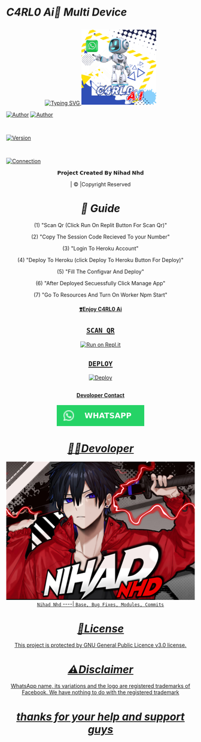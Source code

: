 
# *C4RL0 Ai🤖  Multi Device*
   ## <!-- Typing SVG -->
<p align="center">
    <a href="https://github.com/N1H4D-NHD">
        <img
        src="https://readme-typing-svg.herokuapp.com?size=30&width=800&lines=C4RL0+Ai+Is+A+Full+Featured+Ai+User+Bot;With+Multi+Device+Support;Created+By+Nihad+Nhd."
            alt="Typing SVG"
<div align="center"> 
  <img src="https://github.com/N1H4D-NHD/C4RL0-Ai/blob/588af6588da545011db3c1b26c347f50cb063a1d/views/img/20220618_095230.jpg" width="200" height="200"/>

<p align="left">
  <a href="https://github.com/N1H4D-NHD"><img title="Author" src="https://img.shields.io/badge/-C4RLO AI USERBOT-red.svg?style=for-the-badge" /></a> <a href="https://github.com/N1H4D-NHD"><img title="Author" src="https://img.shields.io/badge/-By NihadNhd-blue.svg?style=for-the-badge" /></a>
</p>
<br>
<p align="left">
  <a href="https://github.com/N1H4D-NHD"><img title="Version" src="https://img.shields.io/badge/current%20Version-V1.5%20-blue.svg?style=for-the-badge" /></a>
</p>
<br>
<p align="left">
  <a href="https://github.com/N1H4D-NHD"><img title="Connection" src="https://img.shields.io/badge/Connection Type-Multi Device-green.svg?style=for-the-badge" /></a>
<div align="center">
𝗣𝗿𝗼𝗷𝗲𝗰𝘁 𝗖𝗿𝗲𝗮𝘁𝗲𝗱 𝗕𝘆 𝗡𝗶𝗵𝗮𝗱 𝗡𝗵𝗱

| © |Copyright Reserved

# *📢 Guide*

(1) "Scan Qr (Click Run On Replit Button For Scan Qr)"

(2) "Copy The Session Code Recieved To your Number"

(3) "Login To Heroku Account"

(4) "Deploy To Heroku (click Deploy To Heroku Button For Deploy)"

(5) "Fill The Configvar And Deploy"

(6) "After Deployed Secuessfully Click Manage App"

(7) "Go To Resources And Turn On Worker Npm Start"

#### <u> ❣️Enjoy C4RL0 Ai<u>
  ##

  ##

## `SCAN QR`
[![Run on Repl.it](https://repl.it/badge/github/quiec/whatsAlfa)](https://replit.com/@Nihad-Kaztro/Carlo-Ai#index.js)


## `DEPLOY`

[![Deploy](https://www.herokucdn.com/deploy/button.svg)](  https://heroku.com/deploy?template=https://github.com/N1H4D-NHD/C4RL0-Ai) 

  ##

  ##

#### <u>Devoloper Contact<u>


[![Whatsapp](https://raw.githubusercontent.com/N1H4D-NHD/C4RL0-Ai/af4e7f1653c4f29b31eaa07e37929bcad1e53d55/views/img/sm2.svg)](https://wa.me/916238635425) 
    

# *👨‍💻Devoloper*

  [![Nihad Nhd](https://github.com/N1H4D-NHD/C4RL0-Ai/blob/53b59be53b2d85065a56711d392a0ba714437476/views/img/IMG_20220617_180538.jpg)](https://github.com/N1H4D-NHD)[`Nihad Nhd`](https://github.com/N1H4D-NHD)
----|
   `Base, Bug Fixes, Modules, Commits`

# *🎴License*
This project is protected by GNU General Public Licence v3.0 license.

# *⚠️Disclaimer*
WhatsApp name, its variations and the logo are registered trademarks of Facebook. We have nothing to do with the registered trademark

# *thanks for your help and support guys*

</div>

  

